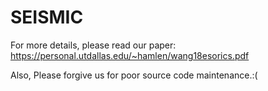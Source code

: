 # SEISMIC

For more details, please read our paper:
https://personal.utdallas.edu/~hamlen/wang18esorics.pdf

Also, Please forgive us for poor source code maintenance.:(
